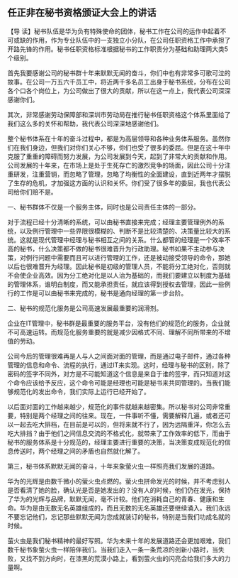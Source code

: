 ## 任正非在秘书资格颁证大会上的讲话



【导  读】秘书队伍是华为负有特殊使命的团体，秘书工作在公司的运作中起着不可或缺的作用，作为专业队伍中的一支独立小分队，在公司任职资格工作中承担了开路先锋的作用。秘书任职资格标准根据秘书的工作职责分为基础和助理两大类5个级别。



首先我要感谢公司的秘书群十年来默默无闻的奋斗，你们中也有非常多可歌可泣的故事。在公司一万五六千员工中，将近两千多名员工出身于秘书系统，分布在公司各个口各个岗位上，为公司做出了很大的贡献，所以在这一点上，我代表公司深深感谢你们。

其次，非常感谢劳动保障部和深圳市劳动局在推行秘书任职资格这个体系里面给了我们这么多的关怀和帮助，我代表公司深深地感谢他们。

整个秘书体系在十年的奋斗过程中，都是为高层领导和各种业务体系服务。虽然你们在我们身边，但我们对你们关心不够，你们也受了很多的委屈。但是在这十年中克服了重重的障碍而努力发展，为公司发展到今天，起到了非常大的贡献和作用。公司发展的十年来，在市场上是处于生死存亡的激烈竞争的场面，因此公司十分注重研发，注重营销，而忽略了管理，忽略了均衡性的全面建设，直到近两年才摆脱了生存的危机，才加强这方面的认识和关怀。你们受了很多年的委屈，我也代表公司给你们赔不是。

一、秘书群体不仅是一个服务主体，同时也是公司责任主体的一部分。

对于流程已经十分清晰的系统，可以由秘书直接来完成；经理主要管理例外的系统，以及例行管理中一些界限很模糊的、判断不是比较清楚的、决策量比较大的系统。这就是现代管理中经理与秘书相互之间的关系。什么都管的经理是一个效率不高的秘书，什么决策都不做的秘书很难晋升为行政助理。秘书如果不主动参与决策，对例行问题中需要而且可以进行管理的工作，还是被动接受领导的命令，那她以后也很难晋升为经理。因此秘书是初级的管理人员，不能将分工绝对化，否则就不会使企业高效。因为分工绝对化是以人治为基础的，而我们要建立以制度为基础的管理体系，谁明白制度，而又能承担责任，就应该得到授权去管理，因此一些例行的工作是可以由秘书来完成的，秘书是通向经理的第一步台阶。

二、秘书的规范化服务是公司高速发展最重要的润滑剂。

企业在IT管理中，秘书群是最重要的服务平台，没有他们的规范化的服务，企业就不可高速运转。而规范化服务重要的就是减少因格式不同、理解不同所带来的不增值的劳动。

公司今后的管理很难再是人与人之间面对面的管理，而是通过电子邮件，通过各种管理的信息和命令、流程的执行，通过IT来实现。这时，经理与秘书的区别，除了密码的签字不同外，对方是不可能知道这个信息是来自于谁的签字，而只知道对这个命令应该给予反应，这个命令可能是经理也可能是秘书来共同管理的。当我们能够规范化的发出命令，我们实际上运行已经开始了。

以后面对面的工作越来越少，规范化的事件就越来越密集。所以秘书对公司非常重要，特别是两个经理之间的往来。现在，一件事听不懂，需要解释几遍，或者还可以一起去吃大排档，在目前是可以的，但将来就不行了，因为远隔重洋，你怎么去吃大排挡？由于他们之间信息交流的不格式化，就带来了工作效率的低下，而由于秘书的服务体系是十分规范的，经理主要进行重要的决策，当决策变成规范化的信息传送时，两个经理之间的矛盾也自然就化解了。

第三，秘书体系默默无闻的奋斗，十年来象萤火虫一样照亮我们发展的道路。

华为的光辉是由数千微小的萤火虫点燃的。萤火虫拼命发光的时候，并不考虑别人是否看清了她的脸，确认光是否是她发出的？没有人的时候，他们仍在发光，保持了华为的光辉与品牌，默默无闻，毫不计较。他们在消耗自己的青春、健康和生命。华为是由无数无名英雄组成的，而且无数的无名英雄还要继续涌入。我们永远不要忘记他们，忘记那些默默无闻为您成就装订的秘书，特别是当我们功成名就的时候。

萤火虫是我们秘书精神的最好写照。华为未来十年的发展道路还会更加艰难，我们数千秘书象萤火虫一样陪伴我们。当我们走入一条一条荒凉的创新小路时，当失败，又找不到方向时，在漆黑的荒漠小路上，看到萤火虫的闪亮会给我们多大的力量啊。
